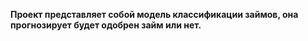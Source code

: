 <b>Проект представляет собой модель классификации займов, она прогнозирует будет одобрен займ или нет.</b>
